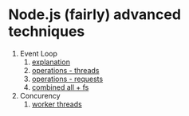 # Node.js (fairly) advanced techniques

1. Event Loop
   1. [explanation](./1-event-loop.js)
   2. [operations - threads](./2-threads.js)
   3. [operations - requests](./3-async.js)
   4. [combined all + fs](./4-multitask.js)
2. Concurency
   1. [worker threads]('./index.js')
